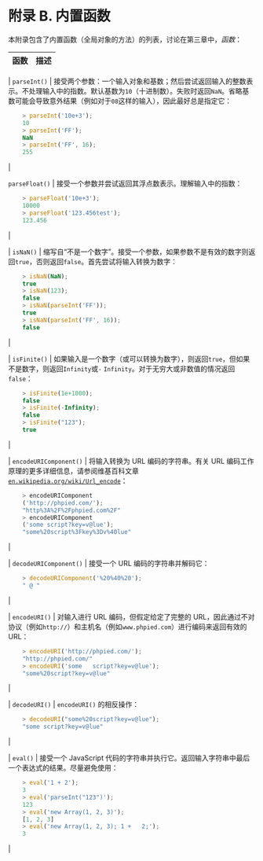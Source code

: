 # 附录 B. 内置函数

本附录包含了内置函数（全局对象的方法）的列表，讨论在第三章中，*函数*：

| **函数** | **描述** |
| --- | --- |

| `parseInt()` | 接受两个参数：一个输入对象和基数；然后尝试返回输入的整数表示。不处理输入中的指数。默认基数为`10`（十进制数）。失败时返回`NaN`。省略基数可能会导致意外结果（例如对于`08`这样的输入），因此最好总是指定它：

```js
    > parseInt('10e+3');   
    10   
    > parseInt('FF');   
    NaN   
    > parseInt('FF', 16);   
    255   

```

|

`parseFloat()` | 接受一个参数并尝试返回其浮点数表示。理解输入中的指数：

```js
    > parseFloat('10e+3');   
    10000   
    > parseFloat('123.456test');   
    123.456   

```

|

| `isNaN()` | 缩写自“不是一个数字”。接受一个参数，如果参数不是有效的数字则返回`true`，否则返回`false`。首先尝试将输入转换为数字：

```js
    > isNaN(NaN);   
    true   
    > isNaN(123);   
    false   
    > isNaN(parseInt('FF'));   
    true   
    > isNaN(parseInt('FF', 16));   
    false   

```

|

| `isFinite()` | 如果输入是一个数字（或可以转换为数字），则返回`true`，但如果不是数字，则返回`Infinity`或`-` `Infinity`。对于无穷大或非数值的情况返回`false`：

```js
    > isFinite(1e+1000);   
    false   
    > isFinite(-Infinity);   
    false   
    > isFinite("123");   
    true   

```

|

| `encodeURIComponent()` | 将输入转换为 URL 编码的字符串。有关 URL 编码工作原理的更多详细信息，请参阅维基百科文章[`en.wikipedia.org/wiki/Url_encode`](http://en.wikipedia.org/wiki/Url_encode)：

```js
    > encodeURIComponent   
    ('http://phpied.com/');   
    "http%3A%2F%2Fphpied.com%2F"   
    > encodeURIComponent   
    ('some script?key=v@lue');   
    "some%20script%3Fkey%3Dv%40lue"   

```

|

| `decodeURIComponent()` | 接受一个 URL 编码的字符串并解码它：

```js
    > decodeURIComponent('%20%40%20');   
    " @ "   

```

|

| `encodeURI()` | 对输入进行 URL 编码，但假定给定了完整的 URL，因此通过不对协议（例如`http://`）和主机名（例如`www.phpied.com`）进行编码来返回有效的 URL：

```js
    > encodeURI('http://phpied.com/');   
    "http://phpied.com/"   
    > encodeURI('some   script?key=v@lue');   
    "some%20script?key=v@lue"   

```

|

| `decodeURI()` | `encodeURI()` 的相反操作：

```js
    > decodeURI("some%20script?key=v@lue");   
    "some script?key=v@lue"   

```

|

| `eval()` | 接受一个 JavaScript 代码的字符串并执行它。返回输入字符串中最后一个表达式的结果。尽量避免使用：

```js
    > eval('1 + 2');   
    3   
    > eval('parseInt("123")');   
    123   
    > eval('new Array(1, 2, 3)');   
    [1, 2, 3]   
    > eval('new Array(1, 2, 3); 1 +   2;');   
    3   

```

|
